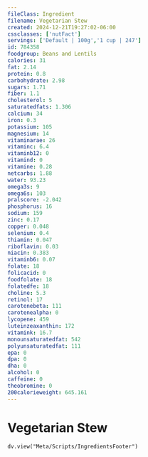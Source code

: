 ```yaml
---
fileClass: Ingredient
filename: Vegetarian Stew
created: 2024-12-21T19:27:02-06:00
cssclasses: ['nutFact']
servings: ['Default | 100g','1 cup | 247']
id: 784358
foodgroup: Beans and Lentils
calories: 31
fat: 2.14
protein: 0.8
carbohydrate: 2.98
sugars: 1.71
fiber: 1.1
cholesterol: 5
saturatedfats: 1.306
calcium: 34
iron: 0.3
potassium: 105
magnesium: 14
vitaminarae: 26
vitaminc: 6.4
vitaminb12: 0
vitamind: 0
vitamine: 0.28
netcarbs: 1.88
water: 93.23
omega3s: 9
omega6s: 103
pralscore: -2.042
phosphorus: 16
sodium: 159
zinc: 0.17
copper: 0.048
selenium: 0.4
thiamin: 0.047
riboflavin: 0.03
niacin: 0.383
vitaminb6: 0.07
folate: 18
folicacid: 0
foodfolate: 18
folatedfe: 18
choline: 5.3
retinol: 17
carotenebeta: 111
carotenealpha: 0
lycopene: 459
luteinzeaxanthin: 172
vitamink: 16.7
monounsaturatedfat: 542
polyunsaturatedfat: 111
epa: 0
dpa: 0
dha: 0
alcohol: 0
caffeine: 0
theobromine: 0
200calorieweight: 645.161
---
```


# Vegetarian Stew

```dataviewjs
dv.view("Meta/Scripts/IngredientsFooter")
```